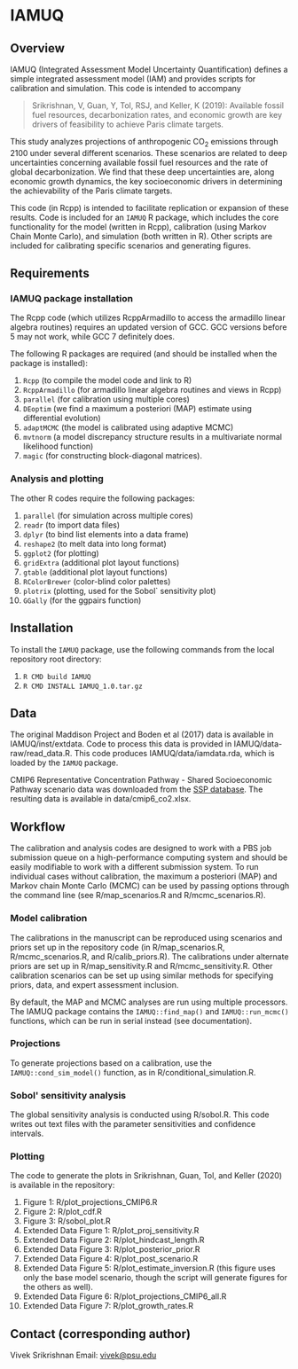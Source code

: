 # IAMUQ

## Overview

IAMUQ (Integrated Assessment Model Uncertainty Quantification) defines a simple integrated assessment model (IAM) and provides scripts for calibration and simulation. This code is intended to accompany 
>Srikrishnan, V,  Guan, Y, Tol, RSJ, and Keller, K (2019): Available fossil fuel resources, decarbonization rates, and economic growth  are key drivers of feasibility to achieve Paris climate targets.

This study analyzes projections of anthropogenic CO<sub>2</sub> emissions through 2100 under several different scenarios. These scenarios are related to deep uncertainties concerning available fossil fuel resources and the rate of global decarbonization. We find that these deep uncertainties are, along economic growth dynamics, the key socioeconomic drivers in determining the achievability of the Paris climate targets.

This code (in Rcpp) is intended to facilitate replication or expansion of these results. Code is included for an `IAMUQ` R package, which includes the core functionality for the model (written in Rcpp), calibration (using Markov Chain Monte Carlo), and simulation (both written in R). Other scripts are included for calibrating specific scenarios and generating figures.

## Requirements

### IAMUQ package installation

The Rcpp code (which utilizes RcppArmadillo to access the armadillo linear algebra routines) requires an updated version of GCC. GCC versions before 5 may not work, while GCC 7 definitely does. 

The following R packages are required (and should be installed when the package is installed):

1. `Rcpp` (to compile the model code and link to R)
2. `RcppArmadillo` (for armadillo linear algebra routines and views in Rcpp)
3. `parallel` (for calibration using multiple cores)
4. `DEoptim` (we find a maximum a posteriori (MAP) estimate using differential evolution)
5. `adaptMCMC` (the model is calibrated using adaptive MCMC)
6. `mvtnorm` (a model discrepancy structure results in a multivariate normal likelihood function)
7. `magic` (for constructing block-diagonal matrices).

### Analysis and plotting

The other R codes require the following packages:

1. `parallel` (for simulation across multiple cores)
2. `readr` (to import data files)
3. `dplyr` (to bind list elements into a data frame)
4. `reshape2` (to melt data into long format)
5. `ggplot2` (for plotting)
6. `gridExtra` (additional plot layout functions)
7. `gtable` (additional plot layout functions)
8. `RColorBrewer` (color-blind color palettes)
9. `plotrix` (plotting, used for the Sobol` sensitivity plot)
10. `GGally` (for the ggpairs function)

## Installation

To install the `IAMUQ` package, use the following commands from the local repository root directory:

1. `R CMD build IAMUQ`
2. `R CMD INSTALL IAMUQ_1.0.tar.gz`

## Data

The original Maddison Project and Boden et al (2017) data is available in IAMUQ/inst/extdata. Code to process this data is provided in IAMUQ/data-raw/read_data.R. This code produces IAMUQ/data/iamdata.rda, which is loaded by the `IAMUQ` package.

CMIP6 Representative Concentration Pathway - Shared Socioeconomic Pathway scenario data was downloaded from the [SSP database](https://tntcat.iiasa.ac.at/SspDb/dsd). The resulting data is available in data/cmip6_co2.xlsx.

## Workflow

The calibration and analysis codes are designed to work with a PBS job submission queue on a high-performance computing system and should be easily modifiable to work with a different submission system. To run individual cases without calibration, the maximum a posteriori (MAP) and Markov chain Monte Carlo (MCMC) can be used by passing options through the command line (see R/map_scenarios.R and R/mcmc_scenarios.R).

### Model calibration

The calibrations in the manuscript can be reproduced using scenarios and priors set up in the repository code (in R/map_scenarios.R, R/mcmc_scenarios.R, and R/calib_priors.R). The calibrations under alternate priors are set up in R/map_sensitivity.R and R/mcmc_sensitivity.R. Other calibration scenarios can be set up using similar methods for specifying priors, data, and expert assessment inclusion.

By default, the MAP and MCMC analyses are run using multiple processors. The IAMUQ package contains the `IAMUQ::find_map()` and `IAMUQ::run_mcmc()` functions, which can be run in serial instead (see documentation).

### Projections

To generate projections based on a calibration, use the `IAMUQ::cond_sim_model()` function, as in R/conditional_simulation.R.

### Sobol' sensitivity analysis

The global sensitivity analysis is conducted using R/sobol.R. This code writes out text files with the parameter sensitivities and confidence intervals.

### Plotting

The code to generate the plots in Srikrishnan, Guan, Tol, and Keller (2020) is available in the repository:

1. Figure 1: R/plot_projections_CMIP6.R
2. Figure 2: R/plot_cdf.R
3. Figure 3: R/sobol_plot.R
4. Extended Data Figure 1: R/plot_proj_sensitivity.R
5. Extended Data Figure 2: R/plot_hindcast_length.R
6. Extended Data Figure 3: R/plot_posterior_prior.R
7. Extended Data Figure 4: R/plot_post_scenario.R
8. Extended Data Figure 5: R/plot_estimate_inversion.R (this figure uses only the base model scenario, though the script will generate figures for the others as well).
9. Extended Data Figure 6: R/plot_projections_CMIP6_all.R
10. Extended Data Figure 7: R/plot_growth_rates.R

## Contact (corresponding author)
Vivek Srikrishnan
Email: <vivek@psu.edu>
